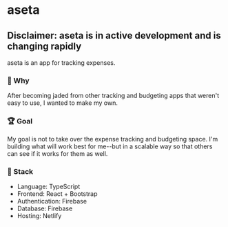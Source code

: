 # aseta

## Disclaimer: aseta is in active development and is changing rapidly

aseta is an app for tracking expenses.

### 🤔 Why

After becoming jaded from other tracking and budgeting apps that weren't easy to use, I wanted to make my own.

### 🏆 Goal

My goal is not to take over the expense tracking and budgeting space. I'm building what will work best for me--but in a scalable way so that others can see if it works for them as well.

### 🔩 Stack

-   Language: TypeScript
-   Frontend: React + Bootstrap
-   Authentication: Firebase
-   Database: Firebase
-   Hosting: Netlify	
